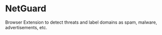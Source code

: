 # NetGuard
Browser Extension to detect threats and label domains as spam, malware, advertisements, etc.
